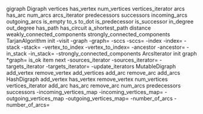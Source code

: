 gigraph
	Digraph
		vertices
		has_vertex
		num_vertices
		vertices_iterator
		arcs
		has_arc
		num_arcs
		arcs_iterator
		predecessors
		successors
		incoming_arcs
		outgoing_arcs
		is_empty
		to_s
		to_dot
		is_predecessor
		is_successor
		in_degree
		out_degree
		has_path
		has_circuit
		a_shortest_path
		distance
		weakly_connected_components
		strongly_connected_components
	TarjanAlgorithm
		init
		-visit
		-graph
		-graph=
		-sccs
		-sccs=
		-index
		-index=
		-stack
		-stack=
		-vertex_to_index
		-vertex_to_index=
		-ancestor
		-ancestor=
		-in_stack
		-in_stack=
		-strongly_connected_components
	ArcsIterator
		init
		graph
		*graph=
		is_ok
		item
		next
		-sources_iterator
		-sources_iterator=
		-targets_iterator
		-targets_iterator=
		-update_iterators
	MutableDigraph
		add_vertex
		remove_vertex
		add_vertices
		add_arc
		remove_arc
		add_arcs
	HashDigraph
		add_vertex
		has_vertex
		remove_vertex
		num_vertices
		vertices_iterator
		add_arc
		has_arc
		remove_arc
		num_arcs
		predecessors
		successors
		-incoming_vertices_map
		-incoming_vertices_map=
		-outgoing_vertices_map
		-outgoing_vertices_map=
		-number_of_arcs
		-number_of_arcs=
